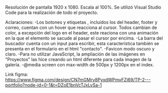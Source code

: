 Resolución de pantalla 1920 x 1080. Escala al 100%.
Se utilizó Visual Studio Code para la realización de todo el proyecto.

Aclaraciones:
-Los botones y etiquetas <a>, incluidos los del header, footer y correo, cuentan con un hover que reacciona al cursor. Todos cambian de color, a excepción del logo en el header, este reaciona con una animación en la que el elemento se sacude al pasar el cursor por encima.
-La barra del buscador cuenta con un input para escribir, esta característica también se presenta en el formulario en el html "contacto".
-Favicon modo oscuro y claro.
-Para no utilizar JavaScript, la ampliación de las imágenes en "Proyectos" las hice creando un html diferente para cada imagen de la galería.
-@media screen con max-width de 500px y 1200px en el index.

Link figma: https://www.figma.com/design/CN7mGMrv8PyxdWPmvFZi69/TP-2---portfolio?node-id=0-1&t=DZoE1bnVcTJxLySa-1

